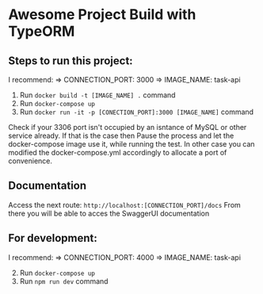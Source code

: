 # Awesome Project Build with TypeORM

## Steps to run this project:

I recommend:
=> CONNECTION_PORT: 3000
=> IMAGE_NAME: task-api

1. Run `docker build -t [IMAGE_NAME] .` command
2. Run `docker-compose up `
3. Run `docker run -it -p [CONECTION_PORT]:3000 [IMAGE_NAME]` command

Check if your 3306 port isn't occupied by an isntance of MySQL or other service already. If that is the case then Pause the process and let the docker-compose image use it, while running the test. In other case you can modified the docker-compose.yml accordingly to allocate a port of convenience.

## Documentation

Access the next route: `http://localhost:[CONNECTION_PORT]/docs`
From there you will be able to acces the SwaggerUI documentation

## For development:

I recommend:
=> CONNECTION_PORT: 4000
=> IMAGE_NAME: task-api

2. Run `docker-compose up `
3. Run `npm run dev` command
